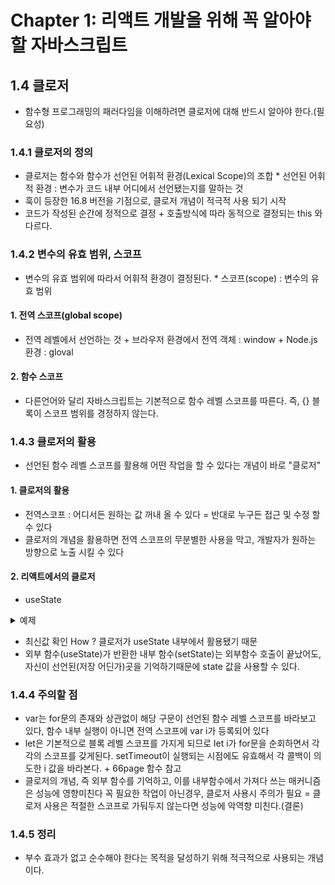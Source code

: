 # Chapter 1: 리액트 개발을 위해 꼭 알아야 할 자바스크립트

## 1.4 클로저
- 함수형 프로그래밍의 패러다임을 이해하려면 클로저에 대해 반드시 알아야 한다.(필요성)

### 1.4.1 클로저의 정의
- 클로저는 함수와 함수가 선언된 어휘적 환경(Lexical Scope)의 조합
\* 선언된 어휘적 환경 : 변수가 코드 내부 어디에서 선언됐는지를 말하는 것
- 훅이 등장한 16.8 버전을 기점으로, 클로저 개념이 적극적 사용 되기 시작
- 코드가 작성된 순간에 정적으로 결정
\+ 호출방식에 따라 동적으로 결정되는 this 와 다르다.

### 1.4.2 변수의 유효 범위, 스코프
- 변수의 유효 범위에 따라서 어휘적 환경이 결정된다.
\* 스코프(scope) : 변수의 유효 범위
#### 1. 전역 스코프(global scope)
- 전역 레벨에서 선언하는 것
\+ 브라우저 환경에서 전역 객체 : window
\+ Node.js환경 : gloval
#### 2. 함수 스코프
- 다른언어와 달리 자바스크립트는 기본적으로 함수 레벨 스코프를 따른다. 즉, {} 블록이 스코프 범위를 경정하지 않는다.

### 1.4.3 클로저의 활용
- 선언된 함수 레벨 스코프를 활용해 어떤 작업을 할 수 있다는 개념이 바로 "클로저"
#### 1. 클로저의 활용
- 전역스코프 : 어디서든 원하는 값 꺼내 올 수 있다 = 반대로 누구든 접근 및 수정 할 수 있다
- 클로저의 개념을 활용하면 전역 스코프의 무분별한 사용을 막고, 개발자가 원하는 방향으로 노출 시킬 수 있다
#### 2. 리액트에서의 클로저
- useState
<details>
<summary>예제</summary>
function Component() {
    const [state, useState] = useState()

    function hadleClick() {
        // useState 호출은 위에서 끝났지만,
        // setState는 계속 내부의 최신값(prev)을 알고 있다.
        // 이는 클로저를 활용했기 때문에 가능하다
        setState((prev) => prev + 1)
    }
}
</details>

- 최신값 확인 How ? 클로저가 useState 내부에서 활용됐기 때문
- 외부 함수(useState)가 반환한 내부 함수(setState)는 외부함수 호출이 끝났어도,
자신이 선언된(저장 어딘가)곳을 기억하기때문에 state 값을 사용할 수 있다.

### 1.4.4 주의할 점
- var는 for문의 존재와 상관없이 해당 구문이 선언된 함수 레벨 스코프를 바라보고 있다,
함수 내부 실행이 아니면 전역 스코프에 var i가 등록되어 있다
- let은 기본적으로 블록 레벨 스코프를 가지게 되므로 let i가 for문을 순회하면서 각각의 스코프를 갖게된다.
setTimeout이 실행되는 시점에도 유효해서 각 콜백이 의도한 i 값을 바라본다.
\+ 66page 함수 참고
- 클로저의 개념, 즉 외부 함수를 기억하고, 이를 내부함수에서 가져다 쓰는 매커니즘은 성능에 영향미친다
꼭 필요한 작업이 아닌경우, 클로저 사용시 주의가 필요 = 클로저 사용은 적절한 스코프로 가둬두지 않는다면 성능에 악역향 미친다.(결론)

### 1.4.5 정리
- 부수 효과가 없고 순수해야 한다는 목적을 달성하기 위해 적극적으로 사용되는 개념이다.